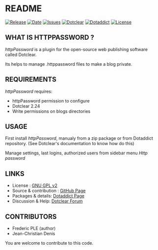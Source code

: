 # README

[![Release](https://img.shields.io/github/v/release/JcDenis/httpPassword)](https://github.com/JcDenis/httpPassword/releases)
[![Date](https://img.shields.io/github/release-date/JcDenis/httpPassword)](https://github.com/JcDenis/httpPassword/releases)
[![Issues](https://img.shields.io/github/issues/JcDenis/httpPassword)](https://github.com/JcDenis/httpPassword/issues)
[![Dotclear](https://img.shields.io/badge/dotclear-v2.24-blue.svg)](https://fr.dotclear.org/download)
[![Dotaddict](https://img.shields.io/badge/dotaddict-official-green.svg)](https://plugins.dotaddict.org/dc2/details/httpPassword)
[![License](https://img.shields.io/github/license/JcDenis/httpPassword)](https://github.com/JcDenis/httpPassword/blob/master/LICENSE)

## WHAT IS HTTPPASSWORD ?

_httpPassword_ is a plugin for the open-source 
web publishing software called Dotclear.

Its helps to manage .httppassword files to make a blog private.

## REQUIREMENTS

 _httpPassword_ requires: 

  * httpPassword permission to configure
  * Dotclear 2.24
  * Write permissions on blogs directories

## USAGE

First install _httpPassword_, manualy from a zip package or from 
Dotaddict repository. (See Dotclear's documentation to know how do this)

Manage settings, last logins, authorized users from sidebar menu _Http password_

## LINKS

 * License : [GNU GPL v2](https://www.gnu.org/licenses/old-licenses/lgpl-2.0.html)
 * Source & contribution : [GitHub Page](https://github.com/JcDenis/kUtRL)
 * Packages & details:  [Dotaddict Page](https://plugins.dotaddict.org/dc2/details/kUtRL)
 * Discussion & Help: [Dotclear Forum](http://forum.dotclear.org/viewtopic.php?pid=331158)

## CONTRIBUTORS

 * Frederic PLE (author)
 * Jean-Christian Denis

 You are welcome to contribute to this code.
